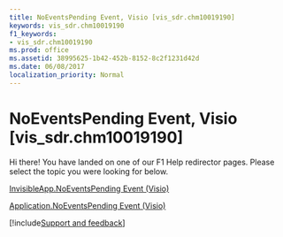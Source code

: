 ```yaml
---
title: NoEventsPending Event, Visio [vis_sdr.chm10019190]
keywords: vis_sdr.chm10019190
f1_keywords:
- vis_sdr.chm10019190
ms.prod: office
ms.assetid: 38995625-1b42-452b-8152-8c2f1231d42d
ms.date: 06/08/2017
localization_priority: Normal
---
```



# NoEventsPending Event, Visio [vis_sdr.chm10019190]

Hi there! You have landed on one of our F1 Help redirector pages. Please select the topic you were looking for below.

[InvisibleApp.NoEventsPending Event (Visio)](https://msdn.microsoft.com/library/65947eae-69de-3220-e4e5-5edf5b6ad242%28Office.15%29.aspx)

[Application.NoEventsPending Event (Visio)](https://msdn.microsoft.com/library/8cb93f89-4541-53f8-a95c-abf5b349f67d%28Office.15%29.aspx)

[!include[Support and feedback](~/includes/feedback-boilerplate.md)]